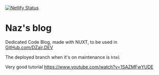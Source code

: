 [![Netlify Status](https://api.netlify.com/api/v1/badges/f6ee3794-d6d2-4977-b0b1-4f5140e2e63c/deploy-status)](https://app.netlify.com/sites/nazimboudeffa/deploys)

# Naz's blog

Dedicated Code Blog, made with NUXT, to be used in [GitHub.com/DZair.DEV](https://github.com/dzairdev)

The deployed branch when it's on maintenance is `html`

Very good tutorial https://www.youtube.com/watch?v=1SAZMFwYUDE
